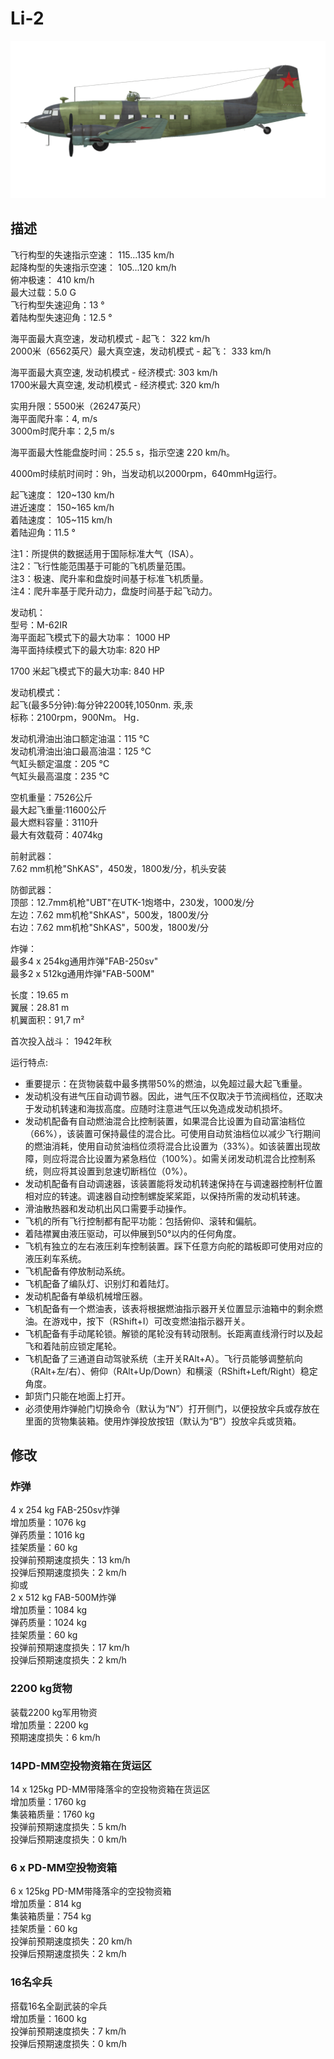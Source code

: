 # Li-2  
  
![li2](../images/li2.png)  
  
## 描述  
  
飞行构型的失速指示空速： 115...135 km/h  
起降构型的失速指示空速： 105...120 km/h  
俯冲极速： 410 km/h  
最大过载：5.0 G  
飞行构型失速迎角：13 °  
着陆构型失速迎角：12.5 °  
  
海平面最大真空速，发动机模式 - 起飞： 322 km/h  
2000米（6562英尺）最大真空速，发动机模式 - 起飞： 333 km/h  
  
海平面最大真空速, 发动机模式 - 经济模式: 303 km/h  
1700米最大真空速, 发动机模式 - 经济模式: 320 km/h  
  
实用升限：5500米（26247英尺）  
海平面爬升率：4, m/s  
3000m时爬升率：2,5 m/s  
  
海平面最大性能盘旋时间：25.5 s，指示空速 220 km/h。  
  
4000m时续航时间时：9h，当发动机以2000rpm，640mmHg运行。  
  
起飞速度： 120~130 km/h  
进近速度： 150~165 km/h  
着陆速度： 105~115 km/h  
着陆迎角：11.5 °  
  
注1：所提供的数据适用于国际标准大气（ISA）。  
注2：飞行性能范围基于可能的飞机质量范围。  
注3：极速、爬升率和盘旋时间基于标准飞机质量。  
注4：爬升率基于爬升动力，盘旋时间基于起飞动力。  
  
发动机：  
型号：M-62IR  
海平面起飞模式下的最大功率： 1000 HP  
海平面持续模式下的最大功率: 820 HP  
  
1700 米起飞模式下的最大功率: 840 HP  
  
发动机模式：  
起飞(最多5分钟):每分钟2200转,1050nm. 汞,汞  
标称：2100rpm，900Nm。 Hg．  
  
发动机滑油出油口额定油温：115 °C  
发动机滑油出油口最高油温：125 °C  
气缸头额定温度：205 °C  
气缸头最高温度：235 °C  
  
空机重量：7526公斤  
最大起飞重量:11600公斤  
最大燃料容量：3110升  
最大有效载荷：4074kg  
  
前射武器：  
7.62 mm机枪"ShKAS"，450发，1800发/分，机头安装  
  
防御武器：  
顶部：12.7mm机枪"UBT"在UTK-1炮塔中，230发，1000发/分  
左边：7.62 mm机枪"ShKAS"，500发，1800发/分  
右边：7.62 mm机枪"ShKAS"，500发，1800发/分  
  
炸弹：  
最多4 x 254kg通用炸弹"FAB-250sv"  
最多2 x 512kg通用炸弹"FAB-500M"  
  
长度：19.65 m  
翼展：28.81 m  
机翼面积：91,7 m²  
  
首次投入战斗： 1942年秋  
  
运行特点:  
- 重要提示：在货物装载中最多携带50%的燃油，以免超过最大起飞重量。  
- 发动机没有进气压自动调节器。因此，进气压不仅取决于节流阀档位，还取决于发动机转速和海拔高度。应随时注意进气压以免造成发动机损坏。  
- 发动机配备有自动燃油混合比控制装置，如果混合比设置为自动富油档位（66%），该装置可保持最佳的混合比。可使用自动贫油档位以减少飞行期间的燃油消耗，使用自动贫油档位须将混合比设置为（33%）。如该装置出现故障，则应将混合比设置为紧急档位（100%）。如需关闭发动机混合比控制系统，则应将其设置到怠速切断档位（0%）。  
- 发动机配备有自动调速器，该装置能将发动机转速保持在与调速器控制杆位置相对应的转速。调速器自动控制螺旋桨桨距，以保持所需的发动机转速。  
- 滑油散热器和发动机出风口需要手动操作。  
- 飞机的所有飞行控制都有配平功能：包括俯仰、滚转和偏航。  
- 着陆襟翼由液压驱动，可以伸展到50°以内的任何角度。  
- 飞机有独立的左右液压刹车控制装置。踩下任意方向舵的踏板即可使用对应的液压刹车系统。  
- 飞机配备有停放制动系统。  
- 飞机配备了编队灯、识别灯和着陆灯。  
- 发动机配备有单级机械增压器。  
- 飞机配备有一个燃油表，该表将根据燃油指示器开关位置显示油箱中的剩余燃油。在游戏中，按下（RShift+I）可改变燃油指示器开关。  
- 飞机配备有手动尾轮锁。解锁的尾轮没有转动限制。长距离直线滑行时以及起飞和着陆前应锁定尾轮。  
- 飞机配备了三通道自动驾驶系统（主开关RAlt+A）。飞行员能够调整航向（RAlt+左/右）、俯仰（RAlt+Up/Down）和横滚（RShift+Left/Right）稳定角度。  
- 卸货门只能在地面上打开。  
- 必须使用炸弹舱门切换命令（默认为“N”）打开侧门，以便投放伞兵或存放在里面的货物集装箱。使用炸弹投放按钮（默认为“B”）投放伞兵或货箱。  
  
## 修改  
  
  
### 炸弹  
  
4 x 254 kg FAB-250sv炸弹  
增加质量：1076 kg  
弹药质量：1016 kg  
挂架质量：60 kg  
投弹前预期速度损失：13 km/h  
投弹后预期速度损失：2 km/h  
抑或  
2 x 512 kg FAB-500M炸弹  
增加质量：1084 kg  
弹药质量：1024 kg  
挂架质量：60 kg  
投弹前预期速度损失：17 km/h  
投弹后预期速度损失：2 km/h  
  
  
### 2200 kg货物  
  
装载2200 kg军用物资  
增加质量：2200 kg  
预期速度损失：6 km/h  
  
  
### 14PD-MM空投物资箱在货运区  
  
14 x 125kg PD-MM带降落伞的空投物资箱在货运区  
增加质量：1760 kg  
集装箱质量：1760 kg  
投弹前预期速度损失：5 km/h  
投弹后预期速度损失：0 km/h  
  
  
### 6 x PD-MM空投物资箱  
  
6 x 125kg PD-MM带降落伞的空投物资箱  
增加质量：814 kg  
集装箱质量：754 kg  
挂架质量：60 kg  
投弹前预期速度损失：20 km/h  
投弹后预期速度损失：2 km/h  
  
  
### 16名伞兵  
  
搭载16名全副武装的伞兵  
增加质量：1600 kg  
投弹前预期速度损失：7 km/h  
投弹后预期速度损失：0 km/h  